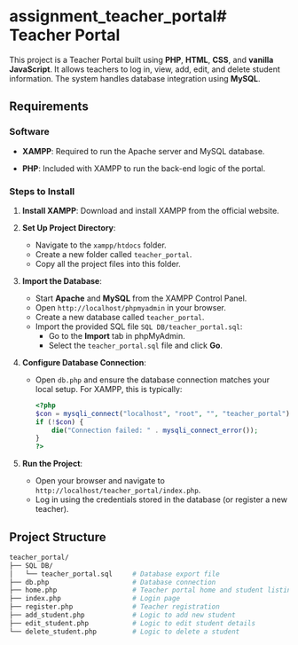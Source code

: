 # assignment_teacher_portal# Teacher Portal

This project is a Teacher Portal built using **PHP**, **HTML**, **CSS**, and **vanilla JavaScript**. It allows teachers to log in, view, add, edit, and delete student information. The system handles database integration using **MySQL**.

## Requirements

### Software

- **XAMPP**: Required to run the Apache server and MySQL database.

  
- **PHP**: Included with XAMPP to run the back-end logic of the portal.

### Steps to Install

1. **Install XAMPP**: Download and install XAMPP from the official website.

2. **Set Up Project Directory**:
   - Navigate to the `xampp/htdocs` folder.
   - Create a new folder called `teacher_portal`.
   - Copy all the project files into this folder.

3. **Import the Database**:
   - Start **Apache** and **MySQL** from the XAMPP Control Panel.
   - Open `http://localhost/phpmyadmin` in your browser.
   - Create a new database called `teacher_portal`.
   - Import the provided SQL file `SQL DB/teacher_portal.sql`:
     - Go to the **Import** tab in phpMyAdmin.
     - Select the `teacher_portal.sql` file and click **Go**.

4. **Configure Database Connection**:
   - Open `db.php` and ensure the database connection matches your local setup. For XAMPP, this is typically:
     ```php
     <?php
     $con = mysqli_connect("localhost", "root", "", "teacher_portal");
     if (!$con) {
         die("Connection failed: " . mysqli_connect_error());
     }
     ?>
     ```

5. **Run the Project**:
   - Open your browser and navigate to `http://localhost/teacher_portal/index.php`.
   - Log in using the credentials stored in the database (or register a new teacher).

## Project Structure

```bash
teacher_portal/
├── SQL DB/
│   └── teacher_portal.sql     # Database export file
├── db.php                     # Database connection
├── home.php                   # Teacher portal home and student listing
├── index.php                  # Login page
├── register.php               # Teacher registration
├── add_student.php            # Logic to add new student
├── edit_student.php           # Logic to edit student details
└── delete_student.php         # Logic to delete a student
